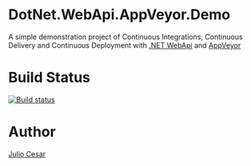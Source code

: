 # DotNet.WebApi.AppVeyor.Demo

A simple demonstration project of Continuous Integrations, Continuous Delivery and Continuous Deployment with [.NET WebApi](https://www.asp.net/web-api ".NET WebApi") and [AppVeyor](http://www.appveyor.com "AppVeyor")

# Build Status

[![Build status](https://ci.appveyor.com/api/projects/status/36o33n87iq7ae951?svg=true)](https://ci.appveyor.com/project/ThiagoBarradas/dotnet-webapi-appveyor-demo)

# Author

[Julio Cesar](https://www.linkedin.com/in/juliofasa "Linkedin")
